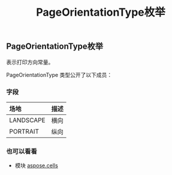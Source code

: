 ﻿---
title: PageOrientationType枚举
second_title: Aspose.Cells for Python via .NET API 参考资料
description:
type: docs
weight: 2310
url: /zh/python-net/aspose.cells/pageorientationtype/
is_root: false
---
##  PageOrientationType枚举
表示打印方向常量。



PageOrientationType 类型公开了以下成员：

### 字段
|场地|描述|
| :- | :- |
| LANDSCAPE |横向|
| PORTRAIT |纵向|



### 也可以看看
* 模块 [aspose.cells](..)
